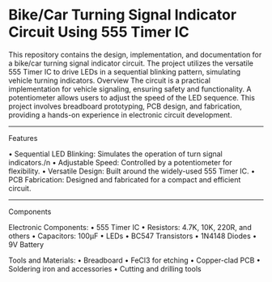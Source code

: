 # Bike/Car Turning Signal Indicator Circuit Using 555 Timer IC

This repository contains the design, implementation, and documentation for a bike/car turning signal indicator circuit. The project utilizes the versatile 555 Timer IC to drive LEDs in a sequential blinking pattern, simulating vehicle turning indicators.
Overview
The circuit is a practical implementation for vehicle signaling, ensuring safety and functionality. A potentiometer allows users to adjust the speed of the LED sequence. This project involves breadboard prototyping, PCB design, and fabrication, providing a hands-on experience in electronic circuit development.
________________________________________
Features

•	Sequential LED Blinking: Simulates the operation of turn signal indicators./n
•	Adjustable Speed: Controlled by a potentiometer for flexibility.
•	Versatile Design: Built around the widely-used 555 Timer IC.
•	PCB Fabrication: Designed and fabricated for a compact and efficient circuit.
________________________________________
Components

Electronic Components:
•	555 Timer IC
•	Resistors: 4.7K, 10K, 220R, and others
•	Capacitors: 100µF
•	LEDs
•	BC547 Transistors
•	1N4148 Diodes
•	9V Battery

Tools and Materials:
•	Breadboard
•	FeCl3 for etching
•	Copper-clad PCB
•	Soldering iron and accessories
•	Cutting and drilling tools

